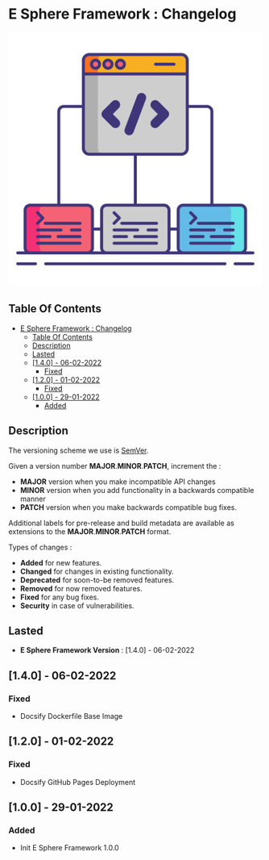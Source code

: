 # E Sphere Framework : Changelog

![Icon](./icon.png)

## Table Of Contents

- [E Sphere Framework : Changelog](#e-sphere-framework--changelog)
  - [Table Of Contents](#table-of-contents)
  - [Description](#description)
  - [Lasted](#lasted)
  - [[1.4.0] - 06-02-2022](#140---06-02-2022)
    - [Fixed](#fixed)
  - [[1.2.0] - 01-02-2022](#120---01-02-2022)
    - [Fixed](#fixed-1)
  - [[1.0.0] - 29-01-2022](#100---29-01-2022)
    - [Added](#added)

## Description

The versioning scheme we use is [SemVer](http://semver.org/).

Given a version number **MAJOR**.**MINOR**.**PATCH**, increment the :

- **MAJOR** version when you make incompatible API changes
- **MINOR** version when you add functionality in a backwards compatible manner
- **PATCH** version when you make backwards compatible bug fixes.

Additional labels for pre-release and build metadata are available as extensions to the **MAJOR**.**MINOR**.**PATCH** format.

Types of changes :

- **Added** for new features.
- **Changed** for changes in existing functionality.
- **Deprecated** for soon-to-be removed features.
- **Removed** for now removed features.
- **Fixed** for any bug fixes.
- **Security** in case of vulnerabilities.

## Lasted

- **E Sphere Framework Version** : [1.4.0] - 06-02-2022

## [1.4.0] - 06-02-2022

### Fixed

- Docsify Dockerfile Base Image

## [1.2.0] - 01-02-2022

### Fixed

- Docsify GitHub Pages Deployment

## [1.0.0] - 29-01-2022

### Added

- Init E Sphere Framework 1.0.0
